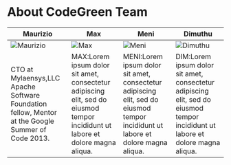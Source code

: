 About CodeGreen Team
===========================


| Maurizio | Max | Meni | Dimuthu
|--- |--- |--- |---
| ![Maurizio](https://pbs.twimg.com/profile_images/536400530075971584/_zOPB12Q_400x400.jpeg) | ![Max](https://pbs.twimg.com/profile_images/536841741039464448/Z8QM0uFh_400x400.jpeg) | ![Meni](https://pbs.twimg.com/profile_images/477843469705048064/twGS0AqE_400x400.jpeg) | ![Dimuthu](https://pbs.twimg.com/profile_images/3479129667/6c1a558922081e80e2a825cb7e5334a7_400x400.jpeg) |
|CTO at Mylaensys,LLC  Apache Software Foundation fellow, Mentor at the Google Summer of Code  2013.| MAX:Lorem ipsum dolor sit amet, consectetur adipiscing elit, sed do eiusmod tempor incididunt ut labore et dolore magna aliqua.|MENI:Lorem ipsum dolor sit amet, consectetur adipiscing elit, sed do eiusmod tempor incididunt ut labore et dolore magna aliqua.|DIM:Lorem ipsum dolor sit amet, consectetur adipiscing elit, sed do eiusmod tempor incididunt ut labore et dolore magna aliqua.


